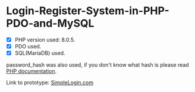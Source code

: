 # Login-Register-System-in-PHP-PDO-and-MySQL

- [x] PHP version used: 8.0.5.<br/>
- [x] PDO used.<br/>
- [x] SQL(MariaDB) used.<br/>

password_hash was also used, if you don't know what hash is please read [PHP documentation](https://www.php.net/manual/en/function.password-hash.php).

Link to prototype: [SimpleLogin.com](http://isaquesilva.infinityfreeapp.com/Simple-Login-Register-System-in-PHP-and-MySQL/login.php)
